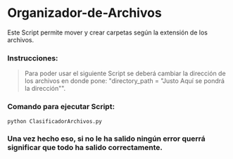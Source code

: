 # Organizador-de-Archivos
Este Script permite mover y crear carpetas según la extensión de los archivos.

### Instrucciones:
> Para poder usar el siguiente Script se deberá cambiar la dirección de los archivos en donde pone: "directory_path = "Justo Aquí se pondrá la dirección"".

### Comando para ejecutar Script:

```
python ClasificadorArchivos.py
```

### Una vez hecho eso, si no le ha salido ningún error querrá significar que todo ha salido correctamente.
